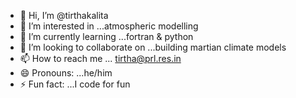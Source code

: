 - 👋 Hi, I’m @tirthakalita
- 👀 I’m interested in ...atmospheric modelling
- 🌱 I’m currently learning ...fortran & python
- 💞️ I’m looking to collaborate on ...building martian climate models
- 📫 How to reach me ... tirtha@prl.res.in
- 😄 Pronouns: ...he/him
- ⚡ Fun fact: ...I code for fun

<!---
tirthakalita/tirthakalita is a ✨ special ✨ repository because its `README.md` (this file) appears on your GitHub profile.
You can click the Preview link to take a look at your changes.
--->
